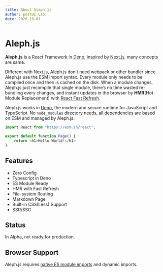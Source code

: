 ```yaml
---
title: About Aleph.js
author: postUI Lab.
date: 2020-10-01
---
```


# Aleph.js
**Aleph.js** is a React Framework in [Deno](https://deno.land), inspired by [Next.js](https://nextjs.org), many concepts are same.

Different with Next.js, Aleph.js don't need webpack or other bundler since Aleph.js use the ESM import syntax. Every module only needs to be compiled once and then is cached on the disk. When a module changes, Aleph.js just recompile that single module, there’s no time wasted re-bundling every changes, and instant updates in the browser by **HMR**(Hot Module Replacement) with [React Fast Refresh](https://github.com/facebook/react/issues/16604#issuecomment-528663101).

Aleph.js works in [Deno](https://deno.land), the modern and secure runtime for JavaScript and TypeScript. No `node_modules` directory needs, all dependencies are based on ESM and managed by Aleph.js:
```javascript
import React from "https://esm.sh/react";

export default function Page() {
    return <h1>Hello World!</h1>
}
```

## Features

- Zero Config
- Typescript in Deno
- ES Module Ready
- HMR with Fast Refresh
- File-system Routing
- Markdown Page
- Built-in CSS(Less) Support
- SSR/SSG

## Status
In Alpha, not ready for production.

## Browser Support
Aleph.js requires [native ES module imports](https://caniuse.com/#feat=es6-module) and dynamic imports.
